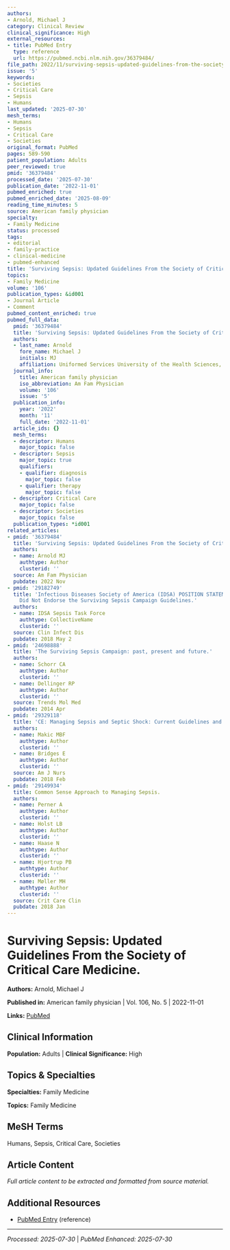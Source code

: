 ```yaml
---
authors:
- Arnold, Michael J
category: Clinical Review
clinical_significance: High
external_resources:
- title: PubMed Entry
  type: reference
  url: https://pubmed.ncbi.nlm.nih.gov/36379484/
file_path: 2022/11/surviving-sepsis-updated-guidelines-from-the-society-of-crit.md
issue: '5'
keywords:
- Societies
- Critical Care
- Sepsis
- Humans
last_updated: '2025-07-30'
mesh_terms:
- Humans
- Sepsis
- Critical Care
- Societies
original_format: PubMed
pages: 589-590
patient_population: Adults
peer_reviewed: true
pmid: '36379484'
processed_date: '2025-07-30'
publication_date: '2022-11-01'
pubmed_enriched: true
pubmed_enriched_date: '2025-08-09'
reading_time_minutes: 5
source: American family physician
specialty:
- Family Medicine
status: processed
tags:
- editorial
- family-practice
- clinical-medicine
- pubmed-enhanced
title: 'Surviving Sepsis: Updated Guidelines From the Society of Critical Care Medicine.'
topics:
- Family Medicine
volume: '106'
publication_types: &id001
- Journal Article
- Comment
pubmed_content_enriched: true
pubmed_full_data:
  pmid: '36379484'
  title: 'Surviving Sepsis: Updated Guidelines From the Society of Critical Care Medicine.'
  authors:
  - last_name: Arnold
    fore_name: Michael J
    initials: MJ
    affiliation: Uniformed Services University of the Health Sciences, Bethesda, Md.
  journal_info:
    title: American family physician
    iso_abbreviation: Am Fam Physician
    volume: '106'
    issue: '5'
  publication_info:
    year: '2022'
    month: '11'
    full_date: '2022-11-01'
  article_ids: {}
  mesh_terms:
  - descriptor: Humans
    major_topic: false
  - descriptor: Sepsis
    major_topic: true
    qualifiers:
    - qualifier: diagnosis
      major_topic: false
    - qualifier: therapy
      major_topic: false
  - descriptor: Critical Care
    major_topic: false
  - descriptor: Societies
    major_topic: false
  publication_types: *id001
related_articles:
- pmid: '36379484'
  title: 'Surviving Sepsis: Updated Guidelines From the Society of Critical Care Medicine.'
  authors:
  - name: Arnold MJ
    authtype: Author
    clusterid: ''
  source: Am Fam Physician
  pubdate: 2022 Nov
- pmid: '29182749'
  title: 'Infectious Diseases Society of America (IDSA) POSITION STATEMENT: Why IDSA
    Did Not Endorse the Surviving Sepsis Campaign Guidelines.'
  authors:
  - name: IDSA Sepsis Task Force
    authtype: CollectiveName
    clusterid: ''
  source: Clin Infect Dis
  pubdate: 2018 May 2
- pmid: '24698888'
  title: 'The Surviving Sepsis Campaign: past, present and future.'
  authors:
  - name: Schorr CA
    authtype: Author
    clusterid: ''
  - name: Dellinger RP
    authtype: Author
    clusterid: ''
  source: Trends Mol Med
  pubdate: 2014 Apr
- pmid: '29329118'
  title: 'CE: Managing Sepsis and Septic Shock: Current Guidelines and Definitions.'
  authors:
  - name: Makic MBF
    authtype: Author
    clusterid: ''
  - name: Bridges E
    authtype: Author
    clusterid: ''
  source: Am J Nurs
  pubdate: 2018 Feb
- pmid: '29149934'
  title: Common Sense Approach to Managing Sepsis.
  authors:
  - name: Perner A
    authtype: Author
    clusterid: ''
  - name: Holst LB
    authtype: Author
    clusterid: ''
  - name: Haase N
    authtype: Author
    clusterid: ''
  - name: Hjortrup PB
    authtype: Author
    clusterid: ''
  - name: Møller MH
    authtype: Author
    clusterid: ''
  source: Crit Care Clin
  pubdate: 2018 Jan
---
```


# Surviving Sepsis: Updated Guidelines From the Society of Critical Care Medicine.

**Authors:** Arnold, Michael J

**Published in:** American family physician | Vol. 106, No. 5 | 2022-11-01

**Links:** [PubMed](https://pubmed.ncbi.nlm.nih.gov/36379484/)

## Clinical Information

**Population:** Adults | **Clinical Significance:** High

## Topics & Specialties

**Specialties:** Family Medicine

**Topics:** Family Medicine

## MeSH Terms

Humans, Sepsis, Critical Care, Societies

## Article Content

*Full article content to be extracted and formatted from source material.*

## Additional Resources

- [PubMed Entry](https://pubmed.ncbi.nlm.nih.gov/36379484/) (reference)

---

*Processed: 2025-07-30* | *PubMed Enhanced: 2025-07-30*
